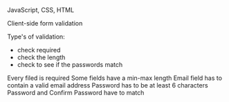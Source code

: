 JavaScript, CSS, HTML

Client-side form validation

Type's of validation:

- check required
- check the length
- check to see if the passwords match

Every filed is required
Some fields have a min-max length
Email field has to contain a valid email address
Password has to be at least 6 characters
Password and Confirm Password have to match
